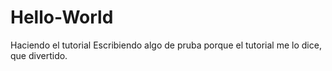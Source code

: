 # Hello-World
Haciendo el tutorial
Escribiendo algo de pruba porque el tutorial me lo dice, que divertido.
